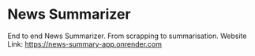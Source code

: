 # News Summarizer

End to end News Summarizer. From scrapping to summarisation.
Website Link: https://news-summary-app.onrender.com
